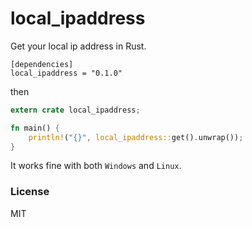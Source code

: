 # local_ipaddress

Get your local ip address in Rust.

```
[dependencies]
local_ipaddress = "0.1.0"
```

then

```rust
extern crate local_ipaddress;

fn main() {
    println!("{}", local_ipaddress::get().unwrap());
}
```

It works fine with both `Windows` and `Linux`.

### License

MIT
